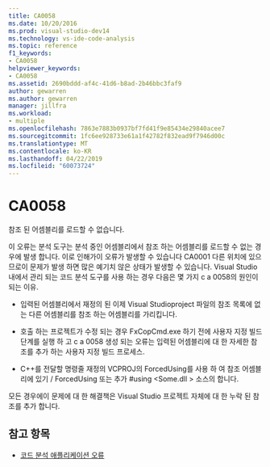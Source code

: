 ```yaml
---
title: CA0058
ms.date: 10/20/2016
ms.prod: visual-studio-dev14
ms.technology: vs-ide-code-analysis
ms.topic: reference
f1_keywords:
- CA0058
helpviewer_keywords:
- CA0058
ms.assetid: 2690bddd-af4c-41d6-b8ad-2b46bbc3faf9
author: gewarren
ms.author: gewarren
manager: jillfra
ms.workload:
- multiple
ms.openlocfilehash: 7863e7883b0937bf7fd41f9e85434e29840acee7
ms.sourcegitcommit: 1fc6ee928733e61a1f42782f832ead9f7946d00c
ms.translationtype: MT
ms.contentlocale: ko-KR
ms.lasthandoff: 04/22/2019
ms.locfileid: "60073724"
---
```

# <a name="ca0058"></a>CA0058

참조 된 어셈블리를 로드할 수 없습니다.

이 오류는 분석 도구는 분석 중인 어셈블리에서 참조 하는 어셈블리를 로드할 수 없는 경우에 발생 합니다. 이로 인해가이 오류가 발생할 수 있습니다 CA0001 다른 위치에 있으므로이 문제가 발생 하면 많은 예기치 않은 상태가 발생할 수 있습니다. Visual Studio 내에서 관리 되는 코드 분석 도구를 사용 하는 경우 다음은 몇 가지 c a 0058의 원인이 되는 이유.

- 입력된 어셈블리에서 재정의 된 이제 Visual Studioproject 파일의 참조 목록에 없는 다른 어셈블리를 참조 하는 어셈블리를 가리킵니다.

- 호출 하는 프로젝트가 수정 되는 경우 FxCopCmd.exe 하기 전에 사용자 지정 빌드 단계를 실행 하 고 c a 0058 생성 되는 오류는 입력된 어셈블리에 대 한 자세한 참조를 추가 하는 사용자 지정 빌드 프로세스.

- C++를 전달할 명령줄 재정의 VCPROJ의 ForcedUsing를 사용 하 여 참조 어셈블리에 있기 / ForcedUsing 또는 추가 #using \<Some.dll > 소스의 합니다.

모든 경우에이 문제에 대 한 해결책은 Visual Studio 프로젝트 자체에 대 한 누락 된 참조를 추가 합니다.

## <a name="see-also"></a>참고 항목

- [코드 분석 애플리케이션 오류](../code-quality/code-analysis-application-errors.md)
